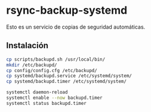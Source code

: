 # rsync-backup-systemd

Esto es un servicio de copias de seguridad automáticas.

## Instalación

```bash
cp scripts/backupd.sh /usr/local/bin/
mkdir /etc/backupd/
cp config/config.cfg /etc/backupd/
cp systemd/backupd.service /etc/systemd/system/
cp systemd/backupd.timer /etc/systemd/system/

systemctl daemon-reload
systemctl enable --now backupd.timer
systemctl status backupd.timer
```
